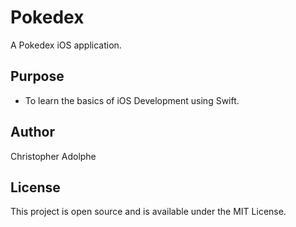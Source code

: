 # Pokedex
A Pokedex iOS application.

## Purpose
* To learn the basics of iOS Development using Swift.

## Author
Christopher Adolphe

## License
This project is open source and is available under the MIT License.
